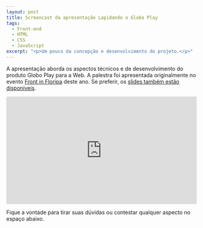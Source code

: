 ```yaml
---
layout: post
title: Screencast da apresentação Lapidando o Globo Play
tags:
  - Front-end
  - HTML
  - CSS
  - JavaScript
excerpt: "<p>Um pouco da concepção e desenvolvimento do projeto.</p>"
---
```


A apresentação aborda os aspectos técnicos e de desenvolvimento do produto Globo Play para a Web. A palestra foi apresentada originalmente no evento [Front in Floripa](http://www.frontinfloripa.com.br) deste ano. Se preferir, os [slides também estão disponíveis](http://www.slideshare.net/jeancarloemer/lapidando-o-globo-play).

<style>
.video-wrapper {
  position: relative;
  padding-bottom: 56.25%; /* 16:9 */
  height: 0;
}
.video-wrapper iframe {
  position: absolute;
  top: 0; left: 0;
  width: 100%; height: 100%;
}
</style>

<div class="video-wrapper">
<iframe width="560" height="315" src="https://www.youtube.com/embed/RMAAuOcuVOE" frameborder="0" allowfullscreen></iframe>
</div>

Fique a vontade para tirar suas dúvidas ou contestar qualquer aspecto no espaço abaixo.


